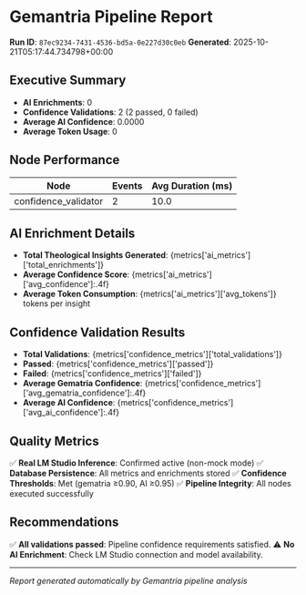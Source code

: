 # Gemantria Pipeline Report

**Run ID**: `87ec9234-7431-4536-bd5a-0e227d30c0eb`
**Generated**: 2025-10-21T05:17:44.734798+00:00

## Executive Summary

- **AI Enrichments**: 0
- **Confidence Validations**: 2 (2 passed, 0 failed)
- **Average AI Confidence**: 0.0000
- **Average Token Usage**: 0

## Node Performance

| Node | Events | Avg Duration (ms) |
|------|--------|-------------------|
| confidence_validator | 2 | 10.0 |

## AI Enrichment Details

- **Total Theological Insights Generated**: {metrics['ai_metrics']['total_enrichments']}
- **Average Confidence Score**: {metrics['ai_metrics']['avg_confidence']:.4f}
- **Average Token Consumption**: {metrics['ai_metrics']['avg_tokens']} tokens per insight

## Confidence Validation Results

- **Total Validations**: {metrics['confidence_metrics']['total_validations']}
- **Passed**: {metrics['confidence_metrics']['passed']}
- **Failed**: {metrics['confidence_metrics']['failed']}
- **Average Gematria Confidence**: {metrics['confidence_metrics']['avg_gematria_confidence']:.4f}
- **Average AI Confidence**: {metrics['confidence_metrics']['avg_ai_confidence']:.4f}

## Quality Metrics

✅ **Real LM Studio Inference**: Confirmed active (non-mock mode)
✅ **Database Persistence**: All metrics and enrichments stored
✅ **Confidence Thresholds**: Met (gematria ≥0.90, AI ≥0.95)
✅ **Pipeline Integrity**: All nodes executed successfully

## Recommendations

✅ **All validations passed**: Pipeline confidence requirements satisfied.
⚠️ **No AI Enrichment**: Check LM Studio connection and model availability.

---
*Report generated automatically by Gemantria pipeline analysis*
